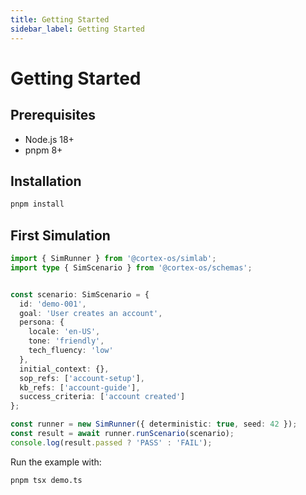 ```yaml
---
title: Getting Started
sidebar_label: Getting Started
---
```


# Getting Started

## Prerequisites
- Node.js 18+
- pnpm 8+

## Installation
```bash
pnpm install
```

## First Simulation
```typescript
import { SimRunner } from '@cortex-os/simlab';
import type { SimScenario } from '@cortex-os/schemas';


const scenario: SimScenario = {
  id: 'demo-001',
  goal: 'User creates an account',
  persona: {
    locale: 'en-US',
    tone: 'friendly',
    tech_fluency: 'low'
  },
  initial_context: {},
  sop_refs: ['account-setup'],
  kb_refs: ['account-guide'],
  success_criteria: ['account created']
};

const runner = new SimRunner({ deterministic: true, seed: 42 });
const result = await runner.runScenario(scenario);
console.log(result.passed ? 'PASS' : 'FAIL');
```

Run the example with:
```bash
pnpm tsx demo.ts

```